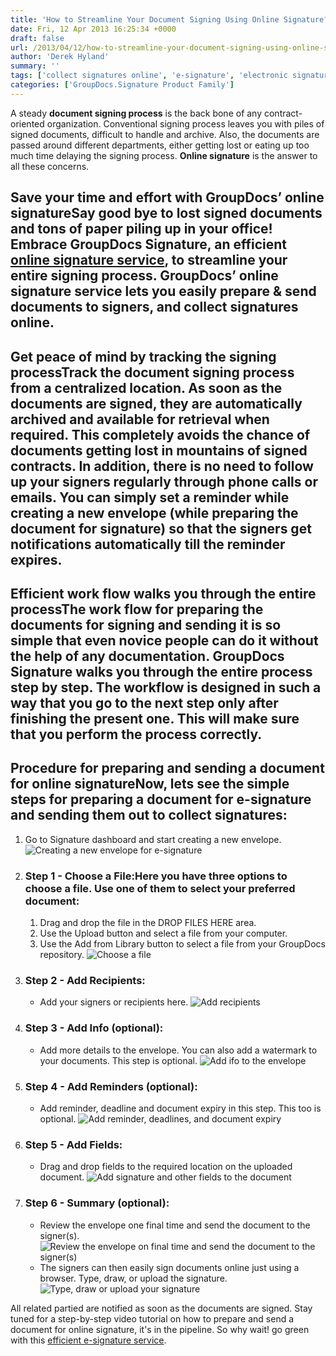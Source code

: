 ```yaml
---
title: 'How to Streamline Your Document Signing Using Online Signature?'
date: Fri, 12 Apr 2013 16:25:34 +0000
draft: false
url: /2013/04/12/how-to-streamline-your-document-signing-using-online-signature/
author: 'Derek Hyland'
summary: ''
tags: ['collect signatures online', 'e-signature', 'electronic signature', 'esignature', 'online signature', 'sign documents online', 'zArchive']
categories: ['GroupDocs.Signature Product Family']
---
```


A steady **document signing process** is the back bone of any contract-oriented organization. Conventional signing process leaves you with piles of signed documents, difficult to handle and archive. Also, the documents are passed around different departments, either getting lost or eating up too much time delaying the signing process. **Online signature** is the answer to all these concerns.

## Save your time and effort with GroupDocs’ online signatureSay good bye to lost signed documents and tons of paper piling up in your office! Embrace GroupDocs Signature, an efficient [online signature service](https://products.groupdocs.com/signature), to streamline your entire signing process. **GroupDocs**’ online signature service lets you easily prepare & send documents to signers, and collect signatures online.

## Get peace of mind by tracking the signing processTrack the document signing process from a centralized location. As soon as the documents are signed, they are automatically archived and available for retrieval when required. This completely avoids the chance of documents getting lost in mountains of signed contracts. In addition, there is no need to follow up your signers regularly through phone calls or emails. You can simply set a reminder while creating a new envelope (while preparing the document for signature) so that the signers get notifications automatically till the reminder expires.

## Efficient work flow walks you through the entire processThe work flow for preparing the documents for signing and sending it is so simple that even novice people can do it without the help of any documentation. GroupDocs Signature walks you through the entire process step by step. The workflow is designed in such a way that you go to the next step only after finishing the present one. This will make sure that you perform the process correctly.

## Procedure for preparing and sending a document for online signatureNow, lets see the simple steps for preparing a document for e-signature and sending them out to collect signatures:

1.  Go to Signature dashboard and start creating a new envelope. ![](https://blog.groupdocs.com/wp-content/uploads/sites/4/2013/04/Creating-a-new-envelope-for-e-signature8.png "Creating a new envelope for e-signature")
2.  ### Step 1 - Choose a File:Here you have three options to choose a file. Use one of them to select your preferred document:
    1.  Drag and drop the file in the DROP FILES HERE area.
    2.  Use the Upload button and select a file from your computer.
    3.  Use the Add from Library button to select a file from your GroupDocs repository. ![](https://blog.groupdocs.com/wp-content/uploads/sites/4/2013/04/Choose-a-file5.png "Choose a file")
3.  ### Step 2 - Add Recipients:
    *   Add your signers or recipients here. ![](https://blog.groupdocs.com/wp-content/uploads/sites/4/2013/04/Add-recipients7.png "Add recipients")
4.  ### Step 3 - Add Info (optional):
    *   Add more details to the envelope. You can also add a watermark to your documents. This step is optional. ![](https://blog.groupdocs.com/wp-content/uploads/sites/4/2013/04/Add-ifo-to-the-envelope3.png "Add ifo to the envelope")
5.  ### Step 4 - Add Reminders (optional):
    *   Add reminder, deadline and document expiry in this step. This too is optional. ![](https://blog.groupdocs.com/wp-content/uploads/sites/4/2013/04/Add-reminder-deadlines-and-document-expiry4.png "Add reminder, deadlines, and document expiry")
6.  ### Step 5 - Add Fields:
    *   Drag and drop fields to the required location on the uploaded document. ![](https://blog.groupdocs.com/wp-content/uploads/sites/4/2013/04/Add-signature-and-other-fields-to-the-document2.png "Add signature and other fields to the document")
7.  ### Step 6 - Summary (optional):
    *   Review the envelope one final time and send the document to the signer(s). ![](https://blog.groupdocs.com/wp-content/uploads/sites/4/2013/04/Review-the-envelope-on-final-time-and-send-the-document-to-the-signers2.png "Review the envelope on final time and send the document to the signer(s)")
    *   The signers can then easily sign documents online just using a browser. Type, draw, or upload the signature. ![](https://blog.groupdocs.com/wp-content/uploads/sites/4/2013/04/Type-draw-or-upload-your-signature2.png "Type, draw or upload your signature")

All related partied are notified as soon as the documents are signed. Stay tuned for a step-by-step video tutorial on how to prepare and send a document for online signature, it's in the pipeline. So why wait! go green with this [efficient e-signature service](https://products.groupdocs.com/signature).





